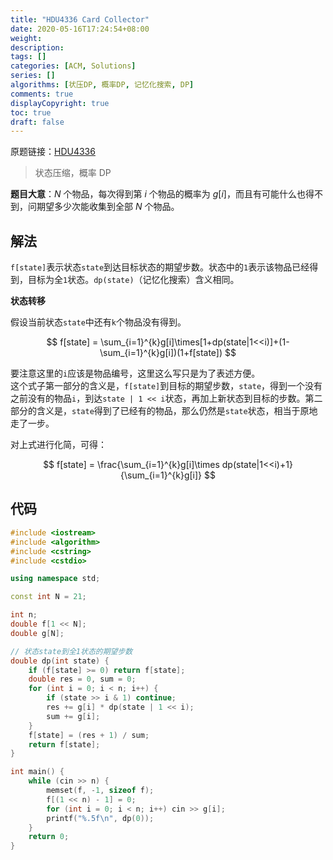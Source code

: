 ```yaml
---
title: "HDU4336 Card Collector"
date: 2020-05-16T17:24:54+08:00
weight: 
description:
tags: []
categories: [ACM, Solutions]
series: []
algorithms: [状压DP, 概率DP, 记忆化搜索, DP]
comments: true
displayCopyright: true
toc: true
draft: false
---
```


原题链接：[HDU4336](http://acm.hdu.edu.cn/showproblem.php?pid=4336)

<!--more-->

> 状态压缩，概率 DP

**题目大意**：$N$ 个物品，每次得到第 $i$ 个物品的概率为 $g[i]$，而且有可能什么也得不到，问期望多少次能收集到全部 $N$ 个物品。

## 解法

`f[state]`表示状态`state`到达目标状态的期望步数。状态中的`1`表示该物品已经得到，目标为全`1`状态。`dp(state)`（记忆化搜索）含义相同。

**状态转移**

假设当前状态`state`中还有`k`个物品没有得到。
<div>

$$
f[state] = \sum_{i=1}^{k}g[i]\times[1+dp(state|1<<i)]+(1-\sum_{i=1}^{k}g[i])(1+f[state])
$$

要注意这里的`i`应该是物品编号，这里这么写只是为了表述方便。  
这个式子第一部分的含义是，`f[state]`到目标的期望步数，`state`，得到一个没有之前没有的物品`i`，到达`state | 1 << i`状态，再加上新状态到目标的步数。第二部分的含义是，`state`得到了已经有的物品，那么仍然是`state`状态，相当于原地走了一步。

对上式进行化简，可得：

<div>

$$
f[state] = \frac{\sum_{i=1}^{k}g[i]\times dp(state|1<<i)+1}{\sum_{i=1}^{k}g[i]}
$$

</div>

</div>

## 代码

```cpp
#include <iostream>
#include <algorithm>
#include <cstring>
#include <cstdio>

using namespace std;

const int N = 21;

int n;
double f[1 << N];
double g[N];

// 状态state到全1状态的期望步数
double dp(int state) {
	if (f[state] >= 0) return f[state];
	double res = 0, sum = 0;
	for (int i = 0; i < n; i++) {
		if (state >> i & 1) continue;
		res += g[i] * dp(state | 1 << i);
		sum += g[i];
	}
	f[state] = (res + 1) / sum;
	return f[state];
}

int main() {
	while (cin >> n) {
		memset(f, -1, sizeof f);
		f[(1 << n) - 1] = 0;
		for (int i = 0; i < n; i++) cin >> g[i];
		printf("%.5f\n", dp(0));
	}
	return 0;
}
```

